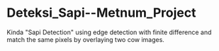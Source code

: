 # Deteksi_Sapi--Metnum_Project

Kinda "Sapi Detection" using edge detection with finite difference and match the same pixels by overlaying two cow images. 
